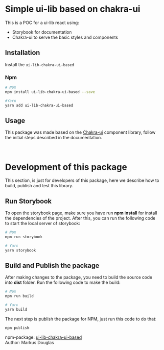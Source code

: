 # Simple ui-lib based on chakra-ui

This is a POC for a ui-lib react using:

- Storybook for documentation
- Chakra-ui to serve the basic styles and components

## Installation

Install the <code>ui-lib-chakra-ui-based</code>

### Npm

```bash
# Npm
npm install ui-lib-chakra-ui-based --save

#Yarn
yarn add ui-lib-chakra-ui-based
```

## Usage

This package was made based on the [Chakra-ui](https://chakra-ui.com/docs) component library, follow the initial steps described in the documentation.

<br>

# Development of this package

This section, is just for developers of this package, here we describe how to build, publish and test this library.

## Run Storybook

To open the storybook page, make sure you have run **npm install** for install the dependencies of the project.
After this, you can run the following code to start the local server of storybook:

```bash
# Npm
npm run storybook

# Yarn
yarn storybook
```

## Build and Publish the package

After making changes to the package, you need to build the source code into **dist** folder.
Run the following code to make the build:

```bash
# Npm
npm run build

# Yarn
yarn build
```

The next step is publish the package for NPM, just run this code to do that:

```bash
npm publish
```

npm-package: [ui-lib-chakra-ui-based](https://www.npmjs.com/package/ui-lib-chakra-ui-based)  
Author: Markus Douglas

